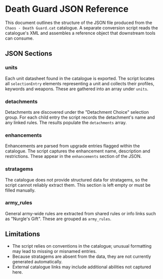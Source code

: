 # Death Guard JSON Reference

This document outlines the structure of the JSON file produced from the
`Chaos - Death Guard.cat` catalogue. A separate conversion script reads the
catalogue's XML and assembles a reference object that downstream tools can
consume.

## JSON Sections

### units

Each unit datasheet found in the catalogue is exported. The script locates all
`selectionEntry` elements representing a unit and collects their profiles,
keywords and weapons. These are gathered into an array under `units`.

### detachments

Detachments are discovered under the "Detachment Choice" selection group. For
each child entry the script records the detachment's name and any linked rules.
The results populate the `detachments` array.

### enhancements

Enhancements are parsed from upgrade entries flagged within the catalogue. The
script captures the enhancement name, description and restrictions. These appear
in the `enhancements` section of the JSON.

### stratagems

The catalogue does not provide structured data for stratagems, so the script
cannot reliably extract them. This section is left empty or must be filled
manually.

### army_rules

General army-wide rules are extracted from shared rules or info links such as
"Nurgle's Gift". These are grouped as `army_rules`.

## Limitations

* The script relies on conventions in the catalogue; unusual formatting may lead
  to missing or misnamed entries.
* Because stratagems are absent from the data, they are not currently generated
  automatically.
* External catalogue links may include additional abilities not captured here.
